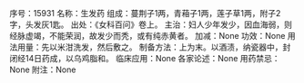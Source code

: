 序号：15931
名称：生发药
组成：蔓荆子1两，青葙子1两，莲子草1两，附子2字，头发灰1匙。
出处：《女科百问》卷上。
主治：妇人少年发少，因血海弱，则经脉虚竭，不能荣润，故发少而秃，或有纯赤黄者。
加减：None
功效：None
用法用量：先以米泔洗发，然后敷之。
制备方法：上为末。以酒渍，纳瓷器中，封闭经14日药成，以乌鸡脂和。
临床应用：None
各家论述：None
用药禁忌：None
附注：None

